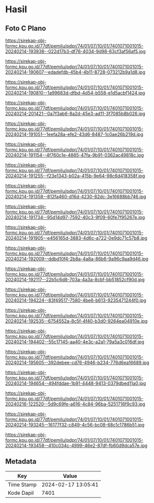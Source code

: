 # Hasil

## Foto C Plano

https://sirekap-obj-formc.kpu.go.id/77df/pemilu/pdpr/74/01/07/10/01/7401071001015-20240214-193938--022d17b3-df76-4034-9d98-63cf3af56af5.jpg

https://sirekap-obj-formc.kpu.go.id/77df/pemilu/pdpr/74/01/07/10/01/7401071001015-20240214-190607--edadefdb-45b4-4b11-8728-073212b9a1d8.jpg

https://sirekap-obj-formc.kpu.go.id/77df/pemilu/pdpr/74/01/07/10/01/7401071001015-20240214-190810--1a99683d-dfbd-4d54-b558-e1d5acbf1424.jpg

https://sirekap-obj-formc.kpu.go.id/77df/pemilu/pdpr/74/01/07/10/01/7401071001015-20240214-201421--0a7f3ab6-8a2d-45e3-ad11-3f7085b8b026.jpg

https://sirekap-obj-formc.kpu.go.id/77df/pemilu/pdpr/74/01/07/10/01/7401071001015-20240214-191051--1eefa28a-efe2-43d6-8487-1c0ae26b219d.jpg

https://sirekap-obj-formc.kpu.go.id/77df/pemilu/pdpr/74/01/07/10/01/7401071001015-20240214-191154--4f760c1e-4885-47fa-9b91-0362ac49818c.jpg

https://sirekap-obj-formc.kpu.go.id/77df/pemilu/pdpr/74/01/07/10/01/7401071001015-20240214-191255--f23e1343-b02a-415b-9e64-98c6d418358f.jpg

https://sirekap-obj-formc.kpu.go.id/77df/pemilu/pdpr/74/01/07/10/01/7401071001015-20240214-191358--812fa460-d16d-4230-82dc-3e16688bb746.jpg

https://sirekap-obj-formc.kpu.go.id/77df/pemilu/pdpr/74/01/07/10/01/7401071001015-20240214-191734--95d14d97-7592-40c3-9f09-60fe7f95267e.jpg

https://sirekap-obj-formc.kpu.go.id/77df/pemilu/pdpr/74/01/07/10/01/7401071001015-20240214-191905--e456165d-3883-4d6c-a722-0e9dc71c57b8.jpg

https://sirekap-obj-formc.kpu.go.id/77df/pemilu/pdpr/74/01/07/10/01/7401071001015-20240214-192009--ddbd10f4-2b8a-4a8a-86b6-9a96c9aa9d46.jpg

https://sirekap-obj-formc.kpu.go.id/77df/pemilu/pdpr/74/01/07/10/01/7401071001015-20240214-192117--22b5c6d8-703a-4a3a-8cbf-bb51852cf90d.jpg

https://sirekap-obj-formc.kpu.go.id/77df/pemilu/pdpr/74/01/07/10/01/7401071001015-20240214-194224--83f49517-7580-4be6-b613-9235471244f0.jpg

https://sirekap-obj-formc.kpu.go.id/77df/pemilu/pdpr/74/01/07/10/01/7401071001015-20240214-192535--6754552a-8c5f-4f40-b3d0-9264ea04910e.jpg

https://sirekap-obj-formc.kpu.go.id/77df/pemilu/pdpr/74/01/07/10/01/7401071001015-20240214-194402--55c17145-aa40-4e3c-a2a1-79a5a3c016df.jpg

https://sirekap-obj-formc.kpu.go.id/77df/pemilu/pdpr/74/01/07/10/01/7401071001015-20240214-195605--392debee-cd76-4946-b234-776d6ea16689.jpg

https://sirekap-obj-formc.kpu.go.id/77df/pemilu/pdpr/74/01/07/10/01/7401071001015-20240214-194654--494fddae-1b91-4448-9413-0379dbed11a0.jpg

https://sirekap-obj-formc.kpu.go.id/77df/pemilu/pdpr/74/01/07/10/01/7401071001015-20240216-122520--5d9c69fe-a616-4c84-96ba-5251716f9c93.jpg

https://sirekap-obj-formc.kpu.go.id/77df/pemilu/pdpr/74/01/07/10/01/7401071001015-20240214-193245--16177f32-c849-4c56-bc08-68c1c1786b51.jpg

https://sirekap-obj-formc.kpu.go.id/77df/pemilu/pdpr/74/01/07/10/01/7401071001015-20240214-193458--410c034c-4999-46e2-87df-fb60d9dca57e.jpg


## Metadata

| Key        | Value               |
| ---------- | ------------------- |
| Time Stamp | 2024-02-17 13:05:41 |
| Kode Dapil | 7401                |



